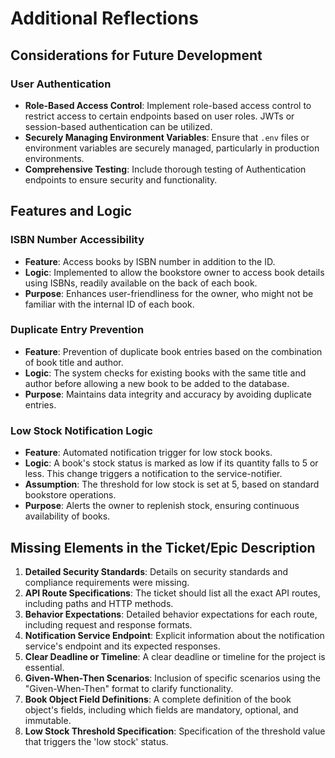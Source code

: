 # Additional Reflections

## Considerations for Future Development

### User Authentication

- **Role-Based Access Control**: Implement role-based access control to restrict access to certain endpoints based on user roles. JWTs or session-based authentication can be utilized.
- **Securely Managing Environment Variables**: Ensure that `.env` files or environment variables are securely managed, particularly in production environments.
- **Comprehensive Testing**: Include thorough testing of Authentication endpoints to ensure security and functionality.

## Features and Logic

### ISBN Number Accessibility

- **Feature**: Access books by ISBN number in addition to the ID.
- **Logic**: Implemented to allow the bookstore owner to access book details using ISBNs, readily available on the back of each book.
- **Purpose**: Enhances user-friendliness for the owner, who might not be familiar with the internal ID of each book.

### Duplicate Entry Prevention

- **Feature**: Prevention of duplicate book entries based on the combination of book title and author.
- **Logic**: The system checks for existing books with the same title and author before allowing a new book to be added to the database.
- **Purpose**: Maintains data integrity and accuracy by avoiding duplicate entries.

### Low Stock Notification Logic

- **Feature**: Automated notification trigger for low stock books.
- **Logic**: A book's stock status is marked as low if its quantity falls to 5 or less. This change triggers a notification to the service-notifier.
- **Assumption**: The threshold for low stock is set at 5, based on standard bookstore operations.
- **Purpose**: Alerts the owner to replenish stock, ensuring continuous availability of books.

## Missing Elements in the Ticket/Epic Description

1. **Detailed Security Standards**: Details on security standards and compliance requirements were missing.
2. **API Route Specifications**: The ticket should list all the exact API routes, including paths and HTTP methods.
3. **Behavior Expectations**: Detailed behavior expectations for each route, including request and response formats.
4. **Notification Service Endpoint**: Explicit information about the notification service's endpoint and its expected responses.
5. **Clear Deadline or Timeline**: A clear deadline or timeline for the project is essential.
6. **Given-When-Then Scenarios**: Inclusion of specific scenarios using the "Given-When-Then" format to clarify functionality.
7. **Book Object Field Definitions**: A complete definition of the book object's fields, including which fields are mandatory, optional, and immutable.
8. **Low Stock Threshold Specification**: Specification of the threshold value that triggers the 'low stock' status.
